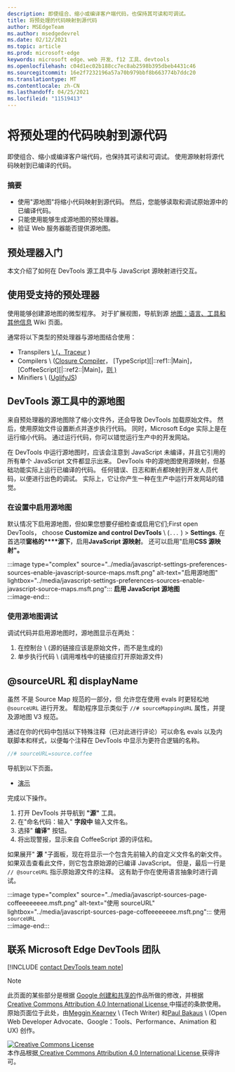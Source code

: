 ```yaml
---
description: 即使组合、缩小或编译客户端代码，也保持其可读和可调试。
title: 将预处理的代码映射到源代码
author: MSEdgeTeam
ms.author: msedgedevrel
ms.date: 02/12/2021
ms.topic: article
ms.prod: microsoft-edge
keywords: microsoft edge、web 开发、f12 工具、devtools
ms.openlocfilehash: c04d1ec02b188cc7ec8ab2598b395dbeb4431c46
ms.sourcegitcommit: 16e2f7232196a57a70b979bbf8b663774b7ddc20
ms.translationtype: MT
ms.contentlocale: zh-CN
ms.lasthandoff: 04/25/2021
ms.locfileid: "11519413"
---
```

<!-- Copyright Meggin Kearney and Paul Bakaus

   Licensed under the Apache License, Version 2.0 (the "License");
   you may not use this file except in compliance with the License.
   You may obtain a copy of the License at

       https://www.apache.org/licenses/LICENSE-2.0

   Unless required by applicable law or agreed to in writing, software
   distributed under the License is distributed on an "AS IS" BASIS,
   WITHOUT WARRANTIES OR CONDITIONS OF ANY KIND, either express or implied.
   See the License for the specific language governing permissions and
   limitations under the License.  -->  

# <a name="map-preprocessed-code-to-source-code"></a>将预处理的代码映射到源代码  

即使组合、缩小或编译客户端代码，也保持其可读和可调试。  使用源映射将源代码映射到已编译的代码。  

### <a name="summary"></a>摘要  

*   使用"源地图"将缩小代码映射到源代码。  然后，您能够读取和调试原始源中的已编译代码。  
*   只能使用能够生成源地图的预处理器。  
*   验证 Web 服务器能否提供源地图。  
    
<!--todo: add link to preprocessors capable of producing Source Maps when section is available -->  
<!--[]: /web/tools/setup/setup-preprocessors?#supported_preprocessors ""  -->  

## <a name="get-started-with-preprocessors"></a>预处理器入门  

本文介绍了如何在 DevTools 源工具中与 JavaScript 源映射进行交互。  <!--For a first overview of what preprocessors are, how each may help, and how Source Maps work; navigate to Set Up CSS & JS Preprocessors.  -->  

<!--todo: add link to Set Up CSS & JS Preprocessors when section is available -->  
<!--[]: /web/tools/setup/setup-preprocessors#debugging-and-editing-preprocessed-content ""  -->  

## <a name="use-a-supported-preprocessor"></a>使用受支持的预处理器  

使用能够创建源地图的微型程序。  <!--For the most popular options, navigate to preprocessor support section.  -->  对于扩展视图，导航到源 [地图：语言、工具和其他信息][GitHubWikiSourceMapsLanguagesTools] Wiki 页面。  

<!--todo: add link to display the preprocessor support section when section is available -->  
<!--[]: /web/tools/setup/setup-preprocessors?#supported_preprocessors ""  -->  

通常将以下类型的预处理器与源地图结合使用：  

*   Transpilers [\ (，Traceur][BabelJS] [][GitHubWikiGoogleTraceurCompiler]\)   
*   Compilers \ ([Closure Compiler][GitHubGoogleClosureCompiler]， [TypeScript][|::ref1::|Main]， [CoffeeScript][|::ref2::|Main]，[则 ) ][DartMain]  
*   Minifiers \ ([UglifyJS][GitHubMishooUglifyJS]\)   
    
## <a name="source-maps-in-devtools-sources-tool"></a>DevTools 源工具中的源地图  

来自预处理器的源地图除了缩小文件外，还会导致 DevTools 加载原始文件。  然后，使用原始文件设置断点并逐步执行代码。  同时，Microsoft Edge 实际上是在运行缩小代码。  通过运行代码，你可以错觉运行生产中的开发网站。  

在 DevTools 中运行源地图时，应该会注意到 JavaScript 未编译，并且它引用的所有单个 JavaScript 文件都显示出来。  DevTools 中的源地图使用源映射，但基础功能实际上运行已编译的代码。  任何错误、日志和断点都映射到开发人员代码，以便进行出色的调试。  实际上，它让你产生一种在生产中运行开发网站的错觉。  

### <a name="enable-source-maps-in-settings"></a>在设置中启用源地图  

默认情况下启用源地图<!-- \(as of Microsoft Edge 39\)-->，但如果您想要仔细检查或启用它们;First open DevTools， choose **Customize and control DevTools** \ (`...` \) > **Settings**.  在首选项**窗格的****源下**，启用**JavaScript 源映射**。  还可以启用"启用**CSS 源映射"。**  

:::image type="complex" source="../media/javascript-settings-preferences-sources-enable-javascript-source-maps.msft.png" alt-text="启用源地图" lightbox="../media/javascript-settings-preferences-sources-enable-javascript-source-maps.msft.png":::
   **启用 JavaScript 源地图**  
:::image-end:::  

### <a name="debugging-with-source-maps"></a>使用源地图调试  

调试代码并启用源地图时，源地图显示在两处：  

1.  在控制台 \ (源的链接应该是原始文件，而不是生成的\)   
1.  单步执行代码 \ (调用堆栈中的链接应打开原始源文件\)   
    
<!--todo: add link to debugging your code when section is available -->  
<!--[DebugBreakpointsStepCode]: ../debug/breakpoints/step-code.md ""  -->  

## <a name="sourceurl-and-displayname"></a>@sourceURL 和 displayName  

虽然 不是 Source Map 规范的一部分，但 允许您在使用 evals 时更轻松地 `@sourceURL` 进行开发。  帮助程序显示类似于 `//# sourceMappingURL` 属性，并提及源地图 V3 规范。  

通过在你的代码中包括以下特殊注释（已对此进行评论）可以命名 evals 以及内联脚本和样式，以便每个注释在 DevTools 中显示为更符合逻辑的名称。  

```javascript
//# sourceURL=source.coffee
```  

导航到以下页面。  

*   [演示][CssNinjaDemoSourceMapping]

完成以下操作。  

1.  打开 DevTools 并导航到 **"源"** 工具。  
1.  在"命名代码：输入" **字段中** 输入文件名。  
1.  选择" **编译"** 按钮。  
1.  将出现警报，显示来自 CoffeeScript 源的评估和。  
    
如果展开" **源** "子面板，现在将显示一个包含先前输入的自定义文件名的新文件。  如果双击查看此文件，则它包含原始源的已编译 JavaScript。  但是，最后一行是 `// @sourceURL` 指示原始源文件的注释。  这有助于你在使用语言抽象时进行调试。  

:::image type="complex" source="../media/javascript-sources-page-coffeeeeeeee.msft.png" alt-text="使用 sourceURL" lightbox="../media/javascript-sources-page-coffeeeeeeee.msft.png":::
   使用 `sourceURL`  
:::image-end:::  

## <a name="getting-in-touch-with-the-microsoft-edge-devtools-team"></a>联系 Microsoft Edge DevTools 团队

[!INCLUDE [contact DevTools team note](../includes/contact-devtools-team-note.md)]  

<!-- links -->  

[BabelJS]: https://babeljs.io "一个 JavaScript 编译器"  

[CoffeeScriptMain]: https://coffeescript.org "CoffeeScript"  

[CssNinjaDemoSourceMapping]: https://www.thecssninja.com/demo/source_mapping/compile.html "//# sourceURL eval 命名的简单示例"  

[DartMain]: https://www.dartlang.org "英语（英语）"  

[GitHubGoogleClosureCompiler]: https://github.com/google/closure-compiler "google/closure-compiler |GitHub"  

[GitHubMishooUglifyJS]: https://github.com/mishoo/UglifyJS "mishoo/UglifyJS |GitHub"  

[GitHubWikiSourceMapsLanguagesTools]: https://github.com/ryanseddon/source-map/wiki/Source-maps:-languages,-tools-and-other-info "源地图：语言、工具和其他|GitHub Wiki"  

[GitHubWikiGoogleTraceurCompiler]: https://github.com/google/traceur-compiler/wiki/Getting-Started "入门 - google/traceur-compiler |GitHub Wiki"  

[TypeScriptMain]: https://www.typescriptlang.org "TypeScript"  

> [!NOTE]
> 此页面的某些部分是根据 [Google 创建和共享的][GoogleSitePolicies]作品所做的修改，并根据[ Creative Commons Attribution 4.0 International License ][CCA4IL]中描述的条款使用。  
> 原始页面位于此处，[](https://developers.google.com/web/tools/chrome-devtools/javascript/source-maps)由[Meggin Kearney][MegginKearney] \ (Tech Writer\) 和[Paul Bakaus][PaulBakaus] \ (Open Web Developer Advocate、Google：Tools、Performance、Animation 和 UX\) 创作。  

[![Creative Commons License][CCby4Image]][CCA4IL]  
本作品根据[ Creative Commons Attribution 4.0 International License ][CCA4IL]获得许可。  

[CCA4IL]: https://creativecommons.org/licenses/by/4.0  
[CCby4Image]: https://i.creativecommons.org/l/by/4.0/88x31.png  
[GoogleSitePolicies]: https://developers.google.com/terms/site-policies  
[KayceBasques]: https://developers.google.com/web/resources/contributors/kaycebasques  
[MegginKearney]: https://developers.google.com/web/resources/contributors/megginkearney  
[PaulBakaus]: https://developers.google.com/web/resources/contributors/pbakaus  
